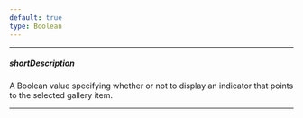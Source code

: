 ```yaml
---
default: true
type: Boolean
---
```

---
##### shortDescription
A Boolean value specifying whether or not to display an indicator that points to the selected gallery item.

---
